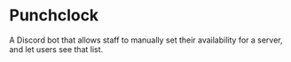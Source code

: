 # Punchclock
A Discord bot that allows staff to manually set their availability for a server, and let users see that list.
